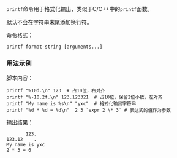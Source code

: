 `printf`命令用于格式化输出，类似于C/C++中的`printf`函数。

默认不会在字符串末尾添加换行符。

命令格式：

```shell
printf format-string [arguments...]
```
### 用法示例
脚本内容：
```shell
printf "%10d.\n" 123  # 占10位，右对齐
printf "%-10.2f.\n" 123.123321  # 占10位，保留2位小数，左对齐
printf "My name is %s\n" "yxc"  # 格式化输出字符串
printf "%d * %d = %d\n"  2 3 `expr 2 \* 3` # 表达式的值作为参数
```
输出结果：
```shell
       123.
123.12    .
My name is yxc
2 * 3 = 6
```
 